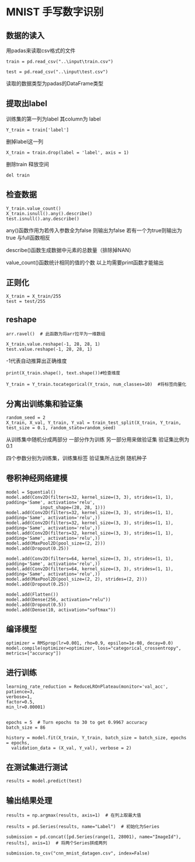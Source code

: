 # MNIST 手写数字识别
## 数据的读入
用padas来读取csv格式的文件
    
`train = pd.read_csv("..\input\train.csv")`

`test = pd.read_csv("..\input\test.csv")`

读取的数据类型为padas的DataFrame类型

## 提取出label
训练集的第一列为label 其column为 label

 `Y_train = train['label']`

删掉label这一列
    
    X_train = train.drop(label = 'label', axis = 1)
    

删除train 释放空间

    del train

## 检查数据
    Y_train.value_count()
    X_train.isnull().any().describe()
    test.isnull().any.describe()

any()函数作用为若传入参数全为false 则输出为false 若有一个为true则输出为true  与full函数相反

describe()函数生成数据中元素的总数量（排除掉NAN）

value_count()函数统计相同的值的个数
以上均需要print函数才能输出

## 正则化
    X_train = X_train/255
    test = test/255

## reshape


    arr.ravel()  # 此函数为将arr拉平为一维数组

    X_train.value.reshape(-1, 28, 28, 1)
    test.value.reshape(-1, 28, 28, 1)
-1代表自动推算出正确维度  

    print(X_train.shape(), text.shape())#检查维度

    Y_train = Y_train.tocategorical(Y_train, num_classes=10)  #将标签向量化

## 分离出训练集和验证集
    random_seed = 2
    X_train, X_val, Y_train, Y_val = train_test_split(X_train, Y_train, test_size = 0.1, random_state=random_seed)
从训练集中随机分成两部分 一部分作为训练 另一部分用来做验证集 验证集比例为0.1 

四个参数分别为训练集，训练集标签  验证集所占比例 随机种子

## 卷积神经网络建模 ##
    model = Squential()
    model.add(Conv2D(filters=32, kernel_size=(3, 3), strides=(1, 1), padding='Same', activation='relu',
                 input_shape=(28, 28, 1)))
    model.add(Conv2D(filters=32, kernel_size=(3, 3), strides=(1, 1), padding='Same', activation='relu',))
    model.add(Conv2D(filters=32, kernel_size=(3, 3), strides=(1, 1), padding='Same', activation='relu',))
    model.add(Conv2D(filters=32, kernel_size=(3, 3), strides=(1, 1), padding='Same', activation='relu',))
    model.add(MaxPool2D(pool_size=(2, 2)))
    model.add(Dropout(0.25))
    
    model.add(Conv2D(filters=64, kernel_size=(3, 3), strides=(1, 1), padding='Same', activation='relu',))
    model.add(Conv2D(filters=64, kernel_size=(3, 3), strides=(1, 1), padding='Same', activation='relu',))
    model.add(MaxPool2D(pool_size=(2, 2), strides=(2, 2)))
    model.add(Dropout(0.25))
    
    model.add(Flatten())
    model.add(Dense(256, activation="relu"))
    model.add(Dropout(0.5))
    model.add(Dense(10, activation="softmax"))
   
## 编译模型 ##
    optimizer = RMSprop(lr=0.001, rho=0.9, epsilon=1e-08, decay=0.0)
    model.compile(optimizer=optimizer, loss="categorical_crossentropy", metrics=["accuracy"])
    

## 进行训练 ##
    learning_rate_reduction = ReduceLROnPlateau(monitor='val_acc',
    patience=3,
    verbose=1,
    factor=0.5,
    min_lr=0.00001)
    
    
    epochs = 5  # Turn epochs to 30 to get 0.9967 accuracy
    batch_size = 86
    
    history = model.fit(X_train, Y_train, batch_size = batch_size, epochs = epochs,
      validation_data = (X_val, Y_val), verbose = 2)

## 在测试集进行测试 ##
    results = model.predict(test)

## 输出结果处理 ##
    results = np.argmax(results, axis=1)  # 在列上取最大值
    
    results = pd.Series(results, name="Label")  # 初始化为Series
    
    submission = pd.concat([pd.Series(range(1, 28001), name="ImageId"), results], axis=1)  # 将两个Series拼成两列
    
    submission.to_csv("cnn_mnist_datagen.csv", index=False)
    